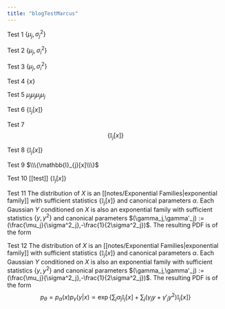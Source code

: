 ```yaml
---
title: "blogTestMarcus"
---
```

Test 1 $\lbrace\mu_j,\sigma^2_j\rbrace$

Test 2 $\lbrace \mu_j, \sigma^2_i \rbrace$ 

Test 3 $\lbrace \mu_{j}, \sigma^2_{i} \rbrace$ 

Test 4 $\{x\}$

Test 5 $\mu_j \mu_j {\mu_j} \mu_{j}$

Test 6 $\lbrace \mathbb{I}_j[x]\rbrace$

Test 7 $$\lbrace \mathbb{I}_j[x]\rbrace$$

Test 8 $\{\mathbb{I}_{j}[x]\}$

Test 9 $\\\{\mathbb{I}_{j}[x]\\\}$

Test 10 [[test]] $\lbrace \mathbb{I}_j[x]\rbrace$

Test 11 The distribution of $X$ is an [[notes/Exponential Families|exponential family]] with sufficient statistics $\lbrace\mathbb{I}_j[x]\rbrace$ and canonical parameters $\alpha$. Each Gaussian $Y$ conditioned on $X$ is also an exponential family with sufficient statistics $\lbrace y,y^2\rbrace$ and canonical parameters $(\gamma_j,\gamma'_j) := (\frac{\mu_j}{\sigma^2_j},-\frac{1}{2\sigma^2_j})$. The resulting PDF is of the form

Test 12 The distribution of $X$ is an [[notes/Exponential Families|exponential family]] with sufficient statistics $\lbrace\mathbb{I}_j[x]\rbrace$ and canonical parameters $\alpha$. Each Gaussian $Y$ conditioned on $X$ is also an exponential family with sufficient statistics $\lbrace y,y^2\rbrace$ and canonical parameters $(\gamma_j,\gamma'_j) := (\frac{\mu_j}{\sigma^2_j},-\frac{1}{2\sigma^2_j})$. The resulting PDF is of the form
$$p_\theta = p_\alpha(x)p_\gamma(y|x) \propto \exp\left\lbrace\sum_j\alpha_j\mathbb{I}_j[x] + \sum_j (\gamma_jy+\gamma'_jy^2)\mathbb{I}_j[x]\right\rbrace$$
